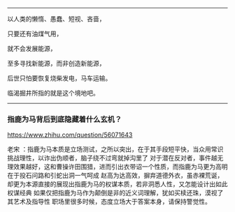
---
以人类的懒惰、愚蠢、短视、吝啬，

只要还有油煤气用，

就不会发展能源，

至多寻找新能源，而非创造新能源，

后世只怕要恢复烧柴发电，马车运输。

临渴掘井所指的就是这个境地吧。

---
### 指鹿为马背后到底隐藏着什么玄机？
https://www.zhihu.com/question/56071643

老宋
：指鹿为马本质是立场测试，之所以突出，在于其手段短平快，当众用常识挑战理性，以诈出伪顺者，脑子绕不过弯就掉沟里了
对于潜在反对者，事件越无理效果越好，这和曹操许田围猎，进而引出衣带诏一个性质，而指鹿为马更为高明在于投石问路和引蛇出洞一气呵成
赵高为达高效，摒弃道德外衣，虽赤裸荒诞，却更为本源直接的展现出指鹿为马的权谋本质，若非洞悉人性，又怎能设计出如此权谋经典
如果仅把指鹿为马作为颠倒是非的近义词理解，犹如买椟还珠，漠视了其艺术及指导性
职场里很多时候，态度立场大于答案本身，请保持警觉性。
